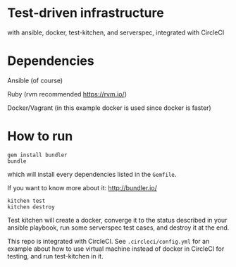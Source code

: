 # Test-driven infrastructure

with ansible, docker, test-kitchen, and serverspec, integrated with CircleCI
 
# Dependencies

Ansible (of course)

Ruby (rvm recommended https://rvm.io/)

Docker/Vagrant (in this example docker is used since docker is faster)

# How to run

```
gem install bundler
bundle
```

which will install every dependencies listed in the `Gemfile`.

If you want to know more about it: http://bundler.io/

```
kitchen test 
kitchen destroy
```

Test kitchen will create a docker, converge it to the status described in your ansible playbook, run some serverspec test cases, and destroy it at the end.

This repo is integrated with CircleCI. See `.circleci/config.yml` for an example about how to use virtual machine instead of docker in CircleCI for testing, and run test-kitchen in it.
